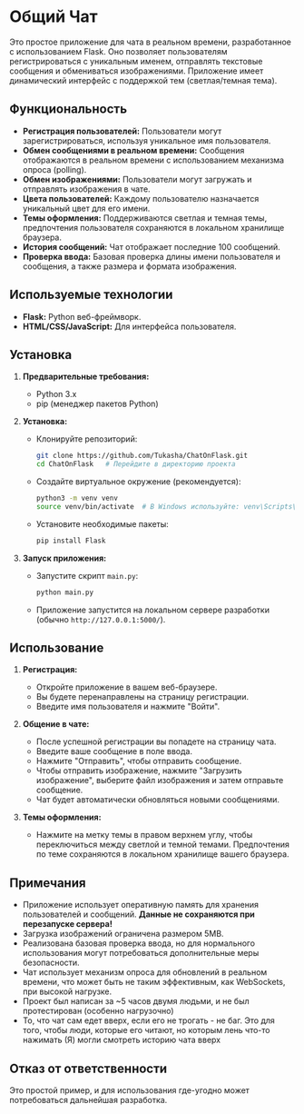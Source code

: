 # Общий Чат

Это простое приложение для чата в реальном времени, разработанное с использованием Flask. Оно позволяет пользователям регистрироваться с уникальным именем, отправлять текстовые сообщения и обмениваться изображениями. Приложение имеет динамический интерфейс с поддержкой тем (светлая/темная тема).

## Функциональность

* **Регистрация пользователей:** Пользователи могут зарегистрироваться, используя уникальное имя пользователя.
* **Обмен сообщениями в реальном времени:** Сообщения отображаются в реальном времени с использованием механизма опроса (polling).
* **Обмен изображениями:** Пользователи могут загружать и отправлять изображения в чате.
* **Цвета пользователей:** Каждому пользователю назначается уникальный цвет для его имени.
* **Темы оформления:** Поддерживаются светлая и темная темы, предпочтения пользователя сохраняются в локальном хранилище браузера.
* **История сообщений:** Чат отображает последние 100 сообщений.
* **Проверка ввода:** Базовая проверка длины имени пользователя и сообщения, а также размера и формата изображения.

## Используемые технологии

* **Flask:** Python веб-фреймворк.
* **HTML/CSS/JavaScript:** Для интерфейса пользователя.

## Установка

1.  **Предварительные требования:**
    * Python 3.x
    * pip (менеджер пакетов Python)

2.  **Установка:**

    * Клонируйте репозиторий:
        ```bash
        git clone https://github.com/Tukasha/ChatOnFlask.git
        cd ChatOnFlask   # Перейдите в директорию проекта
        ```
    * Создайте виртуальное окружение (рекомендуется):
        ```bash
        python3 -m venv venv
        source venv/bin/activate  # В Windows используйте: venv\Scripts\activate
        ```
    * Установите необходимые пакеты:
        ```bash
        pip install Flask
        ```

3.  **Запуск приложения:**

    * Запустите скрипт `main.py`:
        ```bash
        python main.py
        ```
    * Приложение запустится на локальном сервере разработки (обычно `http://127.0.0.1:5000/`).

## Использование

1.  **Регистрация:**
    * Откройте приложение в вашем веб-браузере.
    * Вы будете перенаправлены на страницу регистрации.
    * Введите имя пользователя и нажмите "Войти".

2.  **Общение в чате:**
    * После успешной регистрации вы попадете на страницу чата.
    * Введите ваше сообщение в поле ввода.
    * Нажмите "Отправить", чтобы отправить сообщение.
    * Чтобы отправить изображение, нажмите "Загрузить изображение", выберите файл изображения и затем отправьте сообщение.
    * Чат будет автоматически обновляться новыми сообщениями.

3.  **Темы оформления:**
    * Нажмите на метку темы в правом верхнем углу, чтобы переключиться между светлой и темной темами. Предпочтения по теме сохраняются в локальном хранилище вашего браузера.

## Примечания

* Приложение использует оперативную память для хранения пользователей и сообщений. **Данные не сохраняются при перезапуске сервера!**
* Загрузка изображений ограничена размером 5MB.
* Реализована базовая проверка ввода, но для нормального использования могут потребоваться дополнительные меры безопасности.
* Чат использует механизм опроса для обновлений в реальном времени, что может быть не таким эффективным, как WebSockets, при высокой нагрузке.
* Проект был написан за ~5 часов двумя людьми, и не был протестирован (особенно нагрузочно)
* То, что чат сам едет вверх, если его не трогать - не баг. Это для того, чтобы люди, которые его читают, но которым лень что-то нажимать (Я) могли смотреть историю чата вверх

## Отказ от ответственности

Это простой пример, и для использования где-угодно может потребоваться дальнейшая разработка.
